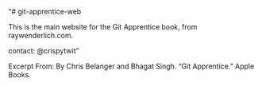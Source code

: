 “# git-apprentice-web

This is the main website for the Git Apprentice book, from raywenderlich.com.

contact: @crispytwit”

Excerpt From: By Chris Belanger and Bhagat Singh. “Git Apprentice.” Apple Books. 
